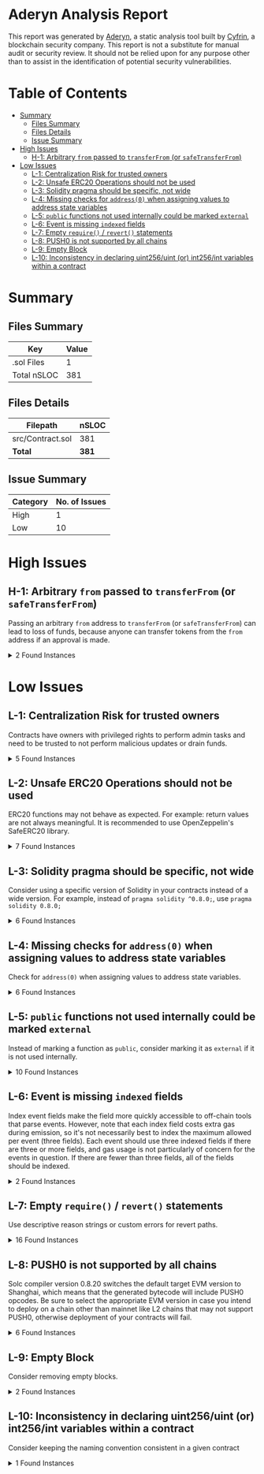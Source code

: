 # Aderyn Analysis Report

This report was generated by [Aderyn](https://github.com/Cyfrin/aderyn), a static analysis tool built by [Cyfrin](https://cyfrin.io), a blockchain security company. This report is not a substitute for manual audit or security review. It should not be relied upon for any purpose other than to assist in the identification of potential security vulnerabilities.
# Table of Contents

- [Summary](#summary)
  - [Files Summary](#files-summary)
  - [Files Details](#files-details)
  - [Issue Summary](#issue-summary)
- [High Issues](#high-issues)
  - [H-1: Arbitrary `from` passed to `transferFrom` (or `safeTransferFrom`)](#h-1-arbitrary-from-passed-to-transferfrom-or-safetransferfrom)
- [Low Issues](#low-issues)
  - [L-1: Centralization Risk for trusted owners](#l-1-centralization-risk-for-trusted-owners)
  - [L-2: Unsafe ERC20 Operations should not be used](#l-2-unsafe-erc20-operations-should-not-be-used)
  - [L-3: Solidity pragma should be specific, not wide](#l-3-solidity-pragma-should-be-specific-not-wide)
  - [L-4: Missing checks for `address(0)` when assigning values to address state variables](#l-4-missing-checks-for-address0-when-assigning-values-to-address-state-variables)
  - [L-5: `public` functions not used internally could be marked `external`](#l-5-public-functions-not-used-internally-could-be-marked-external)
  - [L-6: Event is missing `indexed` fields](#l-6-event-is-missing-indexed-fields)
  - [L-7: Empty `require()` / `revert()` statements](#l-7-empty-require--revert-statements)
  - [L-8: PUSH0 is not supported by all chains](#l-8-push0-is-not-supported-by-all-chains)
  - [L-9: Empty Block](#l-9-empty-block)
  - [L-10: Inconsistency in declaring uint256/uint (or) int256/int variables within a contract](#l-10-inconsistency-in-declaring-uint256uint-or-int256int-variables-within-a-contract)


# Summary

## Files Summary

| Key | Value |
| --- | --- |
| .sol Files | 1 |
| Total nSLOC | 381 |


## Files Details

| Filepath | nSLOC |
| --- | --- |
| src/Contract.sol | 381 |
| **Total** | **381** |


## Issue Summary

| Category | No. of Issues |
| --- | --- |
| High | 1 |
| Low | 10 |


# High Issues

## H-1: Arbitrary `from` passed to `transferFrom` (or `safeTransferFrom`)

Passing an arbitrary `from` address to `transferFrom` (or `safeTransferFrom`) can lead to loss of funds, because anyone can transfer tokens from the `from` address if an approval is made.  

<details><summary>2 Found Instances</summary>


- Found in src/Contract.sol [Line: 783](src/Contract.sol#L783)

	```solidity
	        bool sent = usdcAddress.transferFrom(adminWallet, address(this), totalWithdrawAmount);
	```

- Found in src/Contract.sol [Line: 841](src/Contract.sol#L841)

	```solidity
	        bool sent = usdcAddress.transferFrom(adminWallet, address(this), amount);
	```

</details>



# Low Issues

## L-1: Centralization Risk for trusted owners

Contracts have owners with privileged rights to perform admin tasks and need to be trusted to not perform malicious updates or drain funds.

<details><summary>5 Found Instances</summary>


- Found in src/Contract.sol [Line: 680](src/Contract.sol#L680)

	```solidity
	    function changeAdminWallet(address newWallet) external onlyOwner {
	```

- Found in src/Contract.sol [Line: 684](src/Contract.sol#L684)

	```solidity
	    function removeTokens() external onlyOwner {
	```

- Found in src/Contract.sol [Line: 711](src/Contract.sol#L711)

	```solidity
	    function startNewCycle() external onlyOwner {
	```

- Found in src/Contract.sol [Line: 736](src/Contract.sol#L736)

	```solidity
	    function approveWithdrawRequests() external onlyOwner {
	```

- Found in src/Contract.sol [Line: 830](src/Contract.sol#L830)

	```solidity
	    function distributeRewards(uint256 amount, uint256 adminBalance) external onlyOwner {
	```

</details>



## L-2: Unsafe ERC20 Operations should not be used

ERC20 functions may not behave as expected. For example: return values are not always meaningful. It is recommended to use OpenZeppelin's SafeERC20 library.

<details><summary>7 Found Instances</summary>


- Found in src/Contract.sol [Line: 685](src/Contract.sol#L685)

	```solidity
	        require(usdcAddress.transfer(adminWallet, usdcAddress.balanceOf(address(this))));
	```

- Found in src/Contract.sol [Line: 708](src/Contract.sol#L708)

	```solidity
	        require(usdcAddress.transferFrom(msg.sender, adminWallet, amount));
	```

- Found in src/Contract.sol [Line: 783](src/Contract.sol#L783)

	```solidity
	        bool sent = usdcAddress.transferFrom(adminWallet, address(this), totalWithdrawAmount);
	```

- Found in src/Contract.sol [Line: 827](src/Contract.sol#L827)

	```solidity
	        require(usdcAddress.transfer(msg.sender, amountToSend));
	```

- Found in src/Contract.sol [Line: 841](src/Contract.sol#L841)

	```solidity
	        bool sent = usdcAddress.transferFrom(adminWallet, address(this), amount);
	```

- Found in src/Contract.sol [Line: 854](src/Contract.sol#L854)

	```solidity
	        require(usdcAddress.transfer(msg.sender, userReward));
	```

- Found in src/Contract.sol [Line: 874](src/Contract.sol#L874)

	```solidity
	        require(usdcAddress.transfer(adminWallet, userReward));
	```

</details>



## L-3: Solidity pragma should be specific, not wide

Consider using a specific version of Solidity in your contracts instead of a wide version. For example, instead of `pragma solidity ^0.8.0;`, use `pragma solidity 0.8.0;`

<details><summary>6 Found Instances</summary>


- Found in src/Contract.sol [Line: 6](src/Contract.sol#L6)

	```solidity
	pragma solidity ^0.8.0;
	```

- Found in src/Contract.sol [Line: 87](src/Contract.sol#L87)

	```solidity
	pragma solidity ^0.8.0;
	```

- Found in src/Contract.sol [Line: 117](src/Contract.sol#L117)

	```solidity
	pragma solidity ^0.8.0;
	```

- Found in src/Contract.sol [Line: 144](src/Contract.sol#L144)

	```solidity
	pragma solidity ^0.8.0;
	```

- Found in src/Contract.sol [Line: 511](src/Contract.sol#L511)

	```solidity
	pragma solidity ^0.8.0;
	```

- Found in src/Contract.sol [Line: 589](src/Contract.sol#L589)

	```solidity
	pragma solidity ^0.8.24;
	```

</details>



## L-4: Missing checks for `address(0)` when assigning values to address state variables

Check for `address(0)` when assigning values to address state variables.

<details><summary>6 Found Instances</summary>


- Found in src/Contract.sol [Line: 370](src/Contract.sol#L370)

	```solidity
	            _balances[from] = fromBalance - amount;
	```

- Found in src/Contract.sol [Line: 373](src/Contract.sol#L373)

	```solidity
	            _balances[to] += amount;
	```

- Found in src/Contract.sol [Line: 398](src/Contract.sol#L398)

	```solidity
	            _balances[account] += amount;
	```

- Found in src/Contract.sol [Line: 424](src/Contract.sol#L424)

	```solidity
	            _balances[account] = accountBalance - amount;
	```

- Found in src/Contract.sol [Line: 451](src/Contract.sol#L451)

	```solidity
	        _allowances[owner][spender] = amount;
	```

- Found in src/Contract.sol [Line: 681](src/Contract.sol#L681)

	```solidity
	        adminWallet = newWallet;
	```

</details>



## L-5: `public` functions not used internally could be marked `external`

Instead of marking a function as `public`, consider marking it as `external` if it is not used internally.

<details><summary>10 Found Instances</summary>


- Found in src/Contract.sol [Line: 201](src/Contract.sol#L201)

	```solidity
	    function name() public view virtual override returns (string memory) {
	```

- Found in src/Contract.sol [Line: 209](src/Contract.sol#L209)

	```solidity
	    function symbol() public view virtual override returns (string memory) {
	```

- Found in src/Contract.sol [Line: 226](src/Contract.sol#L226)

	```solidity
	    function decimals() public view virtual override returns (uint8) {
	```

- Found in src/Contract.sol [Line: 233](src/Contract.sol#L233)

	```solidity
	    function totalSupply() public view virtual override returns (uint256) {
	```

- Found in src/Contract.sol [Line: 240](src/Contract.sol#L240)

	```solidity
	    function balanceOf(address account) public view virtual override returns (uint256) {
	```

- Found in src/Contract.sol [Line: 252](src/Contract.sol#L252)

	```solidity
	    function transfer(address to, uint256 amount) public virtual override returns (bool) {
	```

- Found in src/Contract.sol [Line: 275](src/Contract.sol#L275)

	```solidity
	    function approve(address spender, uint256 amount) public virtual override returns (bool) {
	```

- Found in src/Contract.sol [Line: 297](src/Contract.sol#L297)

	```solidity
	    function transferFrom(address from, address to, uint256 amount) public virtual override returns (bool) {
	```

- Found in src/Contract.sol [Line: 316](src/Contract.sol#L316)

	```solidity
	    function increaseAllowance(address spender, uint256 addedValue) public virtual returns (bool) {
	```

- Found in src/Contract.sol [Line: 336](src/Contract.sol#L336)

	```solidity
	    function decreaseAllowance(address spender, uint256 subtractedValue) public virtual returns (bool) {
	```

</details>



## L-6: Event is missing `indexed` fields

Index event fields make the field more quickly accessible to off-chain tools that parse events. However, note that each index field costs extra gas during emission, so it's not necessarily best to index the maximum allowed per event (three fields). Each event should use three indexed fields if there are three or more fields, and gas usage is not particularly of concern for the events in question. If there are fewer than three fields, all of the fields should be indexed.

<details><summary>2 Found Instances</summary>


- Found in src/Contract.sol [Line: 18](src/Contract.sol#L18)

	```solidity
	    event Transfer(address indexed from, address indexed to, uint256 value);
	```

- Found in src/Contract.sol [Line: 24](src/Contract.sol#L24)

	```solidity
	    event Approval(address indexed owner, address indexed spender, uint256 value);
	```

</details>



## L-7: Empty `require()` / `revert()` statements

Use descriptive reason strings or custom errors for revert paths.

<details><summary>16 Found Instances</summary>


- Found in src/Contract.sol [Line: 645](src/Contract.sol#L645)

	```solidity
	        require(msg.sender == owner);
	```

- Found in src/Contract.sol [Line: 685](src/Contract.sol#L685)

	```solidity
	        require(usdcAddress.transfer(adminWallet, usdcAddress.balanceOf(address(this))));
	```

- Found in src/Contract.sol [Line: 707](src/Contract.sol#L707)

	```solidity
	        require(usdcAddress.balanceOf(msg.sender) >= amount);
	```

- Found in src/Contract.sol [Line: 708](src/Contract.sol#L708)

	```solidity
	        require(usdcAddress.transferFrom(msg.sender, adminWallet, amount));
	```

- Found in src/Contract.sol [Line: 791](src/Contract.sol#L791)

	```solidity
	        require(userInfo.amount > 0 || userInfo.pendingAmount > 0);
	```

- Found in src/Contract.sol [Line: 794](src/Contract.sol#L794)

	```solidity
	        require(userInfo.amount + userInfo.pendingAmount >= userInfo.withrawalRequestAmount + amount);
	```

- Found in src/Contract.sol [Line: 807](src/Contract.sol#L807)

	```solidity
	        require(findAddressIndex(withdrawRequests, msg.sender) <= withdrawRequests.length);
	```

- Found in src/Contract.sol [Line: 819](src/Contract.sol#L819)

	```solidity
	        require(userInfo.withdrawApproved);
	```

- Found in src/Contract.sol [Line: 826](src/Contract.sol#L826)

	```solidity
	        require(usdcAddress.balanceOf(address(this)) >= amountToSend);
	```

- Found in src/Contract.sol [Line: 827](src/Contract.sol#L827)

	```solidity
	        require(usdcAddress.transfer(msg.sender, amountToSend));
	```

- Found in src/Contract.sol [Line: 848](src/Contract.sol#L848)

	```solidity
	        require(userInfo.claimableRewards > 0);
	```

- Found in src/Contract.sol [Line: 853](src/Contract.sol#L853)

	```solidity
	        require(usdcAddress.balanceOf(address(this)) >= userReward);
	```

- Found in src/Contract.sol [Line: 854](src/Contract.sol#L854)

	```solidity
	        require(usdcAddress.transfer(msg.sender, userReward));
	```

- Found in src/Contract.sol [Line: 859](src/Contract.sol#L859)

	```solidity
	        require(userInfo.claimableRewards > 0);
	```

- Found in src/Contract.sol [Line: 873](src/Contract.sol#L873)

	```solidity
	        require(usdcAddress.balanceOf(address(this)) >= userReward);
	```

- Found in src/Contract.sol [Line: 874](src/Contract.sol#L874)

	```solidity
	        require(usdcAddress.transfer(adminWallet, userReward));
	```

</details>



## L-8: PUSH0 is not supported by all chains

Solc compiler version 0.8.20 switches the default target EVM version to Shanghai, which means that the generated bytecode will include PUSH0 opcodes. Be sure to select the appropriate EVM version in case you intend to deploy on a chain other than mainnet like L2 chains that may not support PUSH0, otherwise deployment of your contracts will fail.

<details><summary>6 Found Instances</summary>


- Found in src/Contract.sol [Line: 6](src/Contract.sol#L6)

	```solidity
	pragma solidity ^0.8.0;
	```

- Found in src/Contract.sol [Line: 87](src/Contract.sol#L87)

	```solidity
	pragma solidity ^0.8.0;
	```

- Found in src/Contract.sol [Line: 117](src/Contract.sol#L117)

	```solidity
	pragma solidity ^0.8.0;
	```

- Found in src/Contract.sol [Line: 144](src/Contract.sol#L144)

	```solidity
	pragma solidity ^0.8.0;
	```

- Found in src/Contract.sol [Line: 511](src/Contract.sol#L511)

	```solidity
	pragma solidity ^0.8.0;
	```

- Found in src/Contract.sol [Line: 589](src/Contract.sol#L589)

	```solidity
	pragma solidity ^0.8.24;
	```

</details>



## L-9: Empty Block

Consider removing empty blocks.

<details><summary>2 Found Instances</summary>


- Found in src/Contract.sol [Line: 487](src/Contract.sol#L487)

	```solidity
	    function _beforeTokenTransfer(address from, address to, uint256 amount) internal virtual {}
	```

- Found in src/Contract.sol [Line: 503](src/Contract.sol#L503)

	```solidity
	    function _afterTokenTransfer(address from, address to, uint256 amount) internal virtual {}
	```

</details>



## L-10: Inconsistency in declaring uint256/uint (or) int256/int variables within a contract

Consider keeping the naming convention consistent in a given contract

<details><summary>1 Found Instances</summary>


- Found in src/Contract.sol [Line: 593](src/Contract.sol#L593)

	```solidity
	contract numericalVault1 is ReentrancyGuard{
	```

</details>



